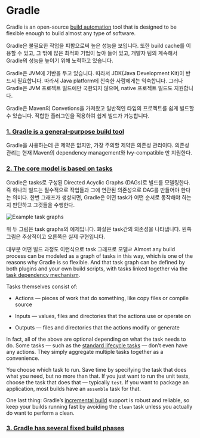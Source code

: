 # Gradle 

Gradle is an open-source [build automation](https://en.wikipedia.org/wiki/Build_automation) tool that is designed to be flexible enough to build almost any type of software. 

Gradle은 불필요한 작업을 피함으로써 높은 성능을 보입니다. 또한 build cache를 이용할 수 있고, 그 밖에 많은 최적화 기법이 높아 들어 있고, 개발자 팀의 계속해서 Gradle의 성능을 높이기 위해 노력하고 있습니다. 

Gradle은 JVM에 기반을 두고 있습니다. 따라서 JDK(Java Development Kit)이 반드시 필요합니다. 따라서 Java platform에 친숙한 사람에게는 익숙합니다. 그러나 Gradle은 JVM 프로젝트 빌드에만 국한되지 않으며, native 프로젝트 빌드도 지원합니다.

Gradle은 Maven의 Convetions을 가져왔고 일반적인 타입의 프로젝트를 쉽게 빌드할 수 있습니다. 적합한 플러그인을 적용하여 쉽게 빌드가 가능합니다. 


### [1. Gradle is a general-purpose build tool](https://docs.gradle.org/current/userguide/what_is_gradle.html#1_gradle_is_a_general_purpose_build_tool)

Gradle을 사용하는데 큰 제약은 없지만, 가장 주의할 제약은 의존성 관리이다. 의존성 관리는 현재 Maven의 dependency management와 Ivy-compatible 만 지원한다.


### [2. The core model is based on tasks](https://docs.gradle.org/current/userguide/what_is_gradle.html#the_core_model_is_based_on_tasks)

Gradle은 tasks로 구성된 Directed Acyclic Graphs (DAGs)로 빌드를 모델링한다. 즉 하나의 빌드는 필수적으로 작업들과 그에 연관된 의존성으로 DAG를 만들어야 한다는 의미다. 한번 그래프가 생성되면, Gradle은 어떤 task가 어떤 순서로 동작해야 하는지 판단하고 그것들을 수행한다. 

![Example task graphs](https://docs.gradle.org/current/userguide/img/task-dag-examples.png)

위 두 그림은 task graphs의 예제입니다. 화살은 task간의 의존성을 나타냅니다.
왼쪽 그림은 추상적이고 오른쪽은 실제 구현입니다.

대부분 어떤 빌드 과정도 이런식으로 task 그래프로 모델ㄹ
Almost any build process can be modeled as a graph of tasks in this way, which is one of the reasons why Gradle is so flexible. And that task graph can be defined by both plugins and your own build scripts, with tasks linked together via the  [task dependency mechanism](https://docs.gradle.org/current/userguide/tutorial_using_tasks.html#sec:task_dependencies).

Tasks themselves consist of:

-   Actions — pieces of work that do something, like copy files or compile source
    
-   Inputs — values, files and directories that the actions use or operate on
    
-   Outputs — files and directories that the actions modify or generate
    

In fact, all of the above are optional depending on what the task needs to do. Some tasks — such as the  [standard lifecycle tasks](https://docs.gradle.org/current/userguide/base_plugin.html#sec:base_tasks)  — don’t even have any actions. They simply aggregate multiple tasks together as a convenience.

You choose which task to run. Save time by specifying the task that does what you need, but no more than that. If you just want to run the unit tests, choose the task that does that — typically  `test`. If you want to package an application, most builds have an  `assemble`  task for that.

One last thing: Gradle’s  [incremental build](https://docs.gradle.org/current/userguide/more_about_tasks.html#sec:up_to_date_checks)  support is robust and reliable, so keep your builds running fast by avoiding the  `clean`  task unless you actually do want to perform a clean.

### [](https://docs.gradle.org/current/userguide/what_is_gradle.html#3_gradle_has_several_fixed_build_phases)[3. Gradle has several fixed build phases](https://docs.gradle.org/current/userguide/what_is_gradle.html#3_gradle_has_several_fixed_build_phases)

<!--stackedit_data:
eyJoaXN0b3J5IjpbLTIxMDg1Nzk4MzAsMTkyMDY4MjMwN119
-->